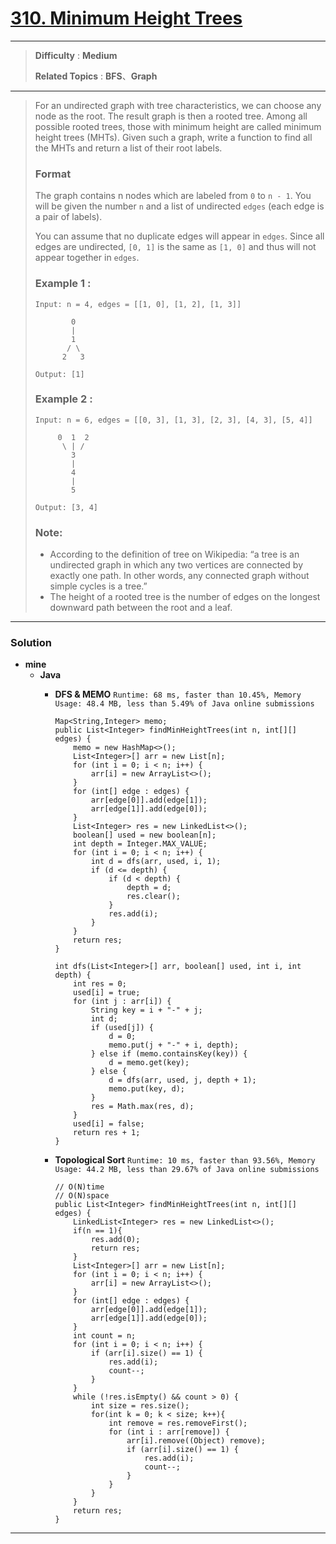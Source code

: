 # [310. Minimum Height Trees](https://leetcode.com/problems/minimum-height-trees/)

---

> **Difficulty** : **Medium**
>
> **Related Topics** : **BFS**、**Graph**

---

> For an undirected graph with tree characteristics, we can choose any node as the root. The result graph is then a rooted tree. Among all possible rooted trees, those with minimum height are called minimum height trees (MHTs). Given such a graph, write a function to find all the MHTs and return a list of their root labels.
> 
> ### Format
> The graph contains n nodes which are labeled from `0` to `n - 1`. You will be given the number `n` and a list of undirected `edges` (each edge is a pair of labels).
> 
> You can assume that no duplicate edges will appear in `edges`. Since all edges are undirected, `[0, 1]` is the same as `[1, 0]` and thus will not appear together in `edges`.
> 
> ### Example 1 :
> ```
> Input: n = 4, edges = [[1, 0], [1, 2], [1, 3]]
> 
>         0
>         |
>         1
>        / \
>       2   3
> 
> Output: [1]
> ```
> 
> ### Example 2 :
> ```
> Input: n = 6, edges = [[0, 3], [1, 3], [2, 3], [4, 3], [5, 4]]
> 
>      0  1  2
>       \ | /
>         3
>         |
>         4
>         |
>         5
> 
> Output: [3, 4]
> ````
> 
> ### Note:
> * According to the definition of tree on Wikipedia: “a tree is an undirected graph in which any two vertices are connected by exactly one path. In other words, any connected graph without simple cycles is a tree.”
> * The height of a rooted tree is the number of edges on the longest downward path between the root and a leaf.

---


### Solution
* **mine**
  * **Java**
    * **DFS & MEMO** `Runtime: 68 ms, faster than 10.45%, Memory Usage: 48.4 MB, less than 5.49% of Java online submissions`
      ```
      Map<String,Integer> memo;
      public List<Integer> findMinHeightTrees(int n, int[][] edges) {
          memo = new HashMap<>();
          List<Integer>[] arr = new List[n];
          for (int i = 0; i < n; i++) {
              arr[i] = new ArrayList<>();
          }
          for (int[] edge : edges) {
              arr[edge[0]].add(edge[1]);
              arr[edge[1]].add(edge[0]);
          }
          List<Integer> res = new LinkedList<>();
          boolean[] used = new boolean[n];
          int depth = Integer.MAX_VALUE;
          for (int i = 0; i < n; i++) {
              int d = dfs(arr, used, i, 1);
              if (d <= depth) {
                  if (d < depth) {
                      depth = d;
                      res.clear();
                  }
                  res.add(i);
              }
          }
          return res;
      }

      int dfs(List<Integer>[] arr, boolean[] used, int i, int depth) {
          int res = 0;
          used[i] = true;
          for (int j : arr[i]) {
              String key = i + "-" + j;
              int d;
              if (used[j]) {
                  d = 0;
                  memo.put(j + "-" + i, depth);
              } else if (memo.containsKey(key)) {
                  d = memo.get(key);
              } else {
                  d = dfs(arr, used, j, depth + 1);
                  memo.put(key, d);
              }
              res = Math.max(res, d);
          }
          used[i] = false;
          return res + 1;
      }
      ```

    * **Topological Sort** `Runtime: 10 ms, faster than 93.56%, Memory Usage: 44.2 MB, less than 29.67% of Java online submissions`
      ```
      // O(N)time
      // O(N)space
      public List<Integer> findMinHeightTrees(int n, int[][] edges) {
          LinkedList<Integer> res = new LinkedList<>();
          if(n == 1){
              res.add(0);
              return res;
          }
          List<Integer>[] arr = new List[n];
          for (int i = 0; i < n; i++) {
              arr[i] = new ArrayList<>();
          }
          for (int[] edge : edges) {
              arr[edge[0]].add(edge[1]);
              arr[edge[1]].add(edge[0]);
          }
          int count = n;
          for (int i = 0; i < n; i++) {
              if (arr[i].size() == 1) {
                  res.add(i);
                  count--;
              }
          }
          while (!res.isEmpty() && count > 0) {
              int size = res.size();
              for(int k = 0; k < size; k++){
                  int remove = res.removeFirst();
                  for (int i : arr[remove]) {
                      arr[i].remove((Object) remove);
                      if (arr[i].size() == 1) {
                          res.add(i);
                          count--;
                      }
                  }
              }
          }
          return res;
      }
      ```

---
